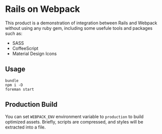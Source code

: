 # Rails on Webpack

This product is a demonstration of integration between Rails and Webpack without using any ruby gem, including some usefule tools and packages such as:

- SASS
- CoffeeScript
- Material Design Icons

## Usage

```
bundle
npm i -D
foreman start
```

## Production Build

You can set `WEBPACK_ENV` environment variable to `production` to build optimized assets. Briefly, scripts are compressed, and styles will be extracted into a file.